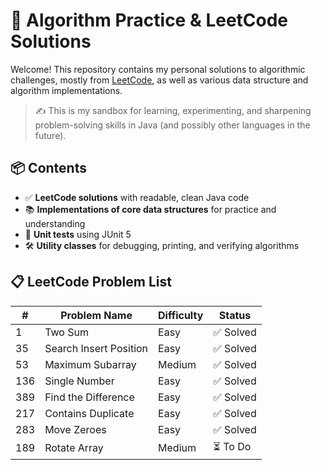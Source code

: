 # 🧠 Algorithm Practice & LeetCode Solutions

Welcome! This repository contains my personal solutions to algorithmic challenges, mostly from [LeetCode](https://leetcode.com), as well as various data structure and algorithm implementations.

> ✍️ This is my sandbox for learning, experimenting, and sharpening problem-solving skills in Java (and possibly other languages in the future).

## 📦 Contents

- ✅ **LeetCode solutions** with readable, clean Java code
- 📚 **Implementations of core data structures** for practice and understanding
- 🧪 **Unit tests** using JUnit 5
- 🛠️ **Utility classes** for debugging, printing, and verifying algorithms


## 📋 LeetCode Problem List

| #     | Problem Name               | Difficulty | Status     |
|-------|----------------------------|------------|------------|
| 1     | Two Sum                    | Easy       | ✅ Solved  |
| 35    | Search Insert Position     | Easy       | ✅ Solved  |
| 53    | Maximum Subarray           | Medium     | ✅ Solved  |
| 136   | Single Number              | Easy       | ✅ Solved  |
| 389   | Find the Difference        | Easy       | ✅ Solved  |
| 217   | Contains Duplicate         | Easy       | ✅ Solved  |
| 283   | Move Zeroes                | Easy       | ✅ Solved  |
| 189   | Rotate Array               | Medium     | ⏳ To Do   |